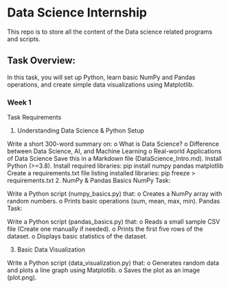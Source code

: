 # Data Science Internship

This repo is to store all the content of the Data science related programs and scripts.

## Task Overview:
In this task, you will set up Python, learn basic NumPy and Pandas operations, and create simple data visualizations using Matplotlib.

### Week 1
Task Requirements
1. Understanding Data Science & Python Setup

Write a short 300-word summary on: o What is Data Science? o Difference between Data Science, AI, and Machine Learning o Real-world Applications of Data Science
Save this in a Markdown file (DataScience_Intro.md).
Install Python (>=3.8).
Install required libraries: pip install numpy pandas matplotlib
Create a requirements.txt file listing installed libraries: pip freeze > requirements.txt
2️. NumPy & Pandas Basics NumPy Task:

Write a Python script (numpy_basics.py) that: o Creates a NumPy array with random numbers. o Prints basic operations (sum, mean, max, min).
Pandas Task:

Write a Python script (pandas_basics.py) that: o Reads a small sample CSV file (Create one manually if needed). o Prints the first five rows of the dataset. o Displays basic statistics of the dataset.

3. Basic Data Visualization

Write a Python script (data_visualization.py) that: o Generates random data and plots a line graph using Matplotlib. o Saves the plot as an image (plot.png).
